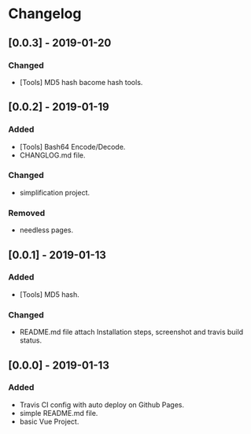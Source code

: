 # Changelog

## [0.0.3] - 2019-01-20
### Changed
- [Tools] MD5 hash bacome hash tools.

## [0.0.2] - 2019-01-19
### Added
- [Tools] Bash64 Encode/Decode.
- CHANGLOG.md file.

### Changed
- simplification project.

### Removed
- needless pages.

## [0.0.1] - 2019-01-13
### Added
- [Tools] MD5 hash.

### Changed
- README.md file attach Installation steps, screenshot and travis build status.

## [0.0.0] - 2019-01-13
### Added
- Travis CI config with auto deploy on Github Pages.
- simple README.md file.
- basic Vue Project.
